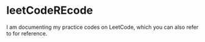 # leetCodeREcode
I am documenting my practice codes on LeetCode, which you can also refer to for reference.

